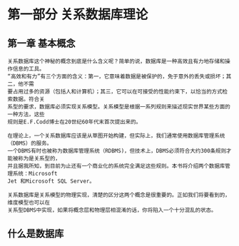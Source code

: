 第一部分 关系数据库理论
=======================

第一章 基本概念
--------------

    关系数据库这个神秘的概念到底是什么含义呢？简单的说，数据库是一种高效且有力地存储和操作信息的工具。
    “高效和有力”有三个方面的含义：第一，它意味着数据是被保护的，免于意外的丢失或损坏；其二，他不需
    要占用过多的资源（包括人和计算机）；其三，它可以在可接受的性能约束下，以恰当的方式检索数据。符合关
    系型的要求，数据库必须实现关系模型。关系模型是根据一系列规则来描述现实世界某些方面的一种方法，这些
    规则是E.F.Codd博士在20世纪60年代末首次提出来的。

    在理论上，一个关系数据库应该是从草图开始构建，但实际上，我们通常使用数据库管理系统（DBMS）的服务。
    一个DBMS有时也被称为数据库管理系统（RDBMS)，但技术上，DBMS必须符合大约300条规则才能被称为是关系型的，
    并且据我所知，到目前为止还有一个商业化的系统完全满足这些规则。本书将介绍两个数据库管理系统：Microsoft
    Jet 和Microsoft SQL Server。

    关系数据库是关系模型的物理实现，清楚的区分这两个概念是很重要的。正如我们将要看到的，维度模型也可以在
    关系型DBMS中实现，如果将概念层和物理层相混淆的话，你将陷入一个十分混乱的状态。

什么是数据库
------------



